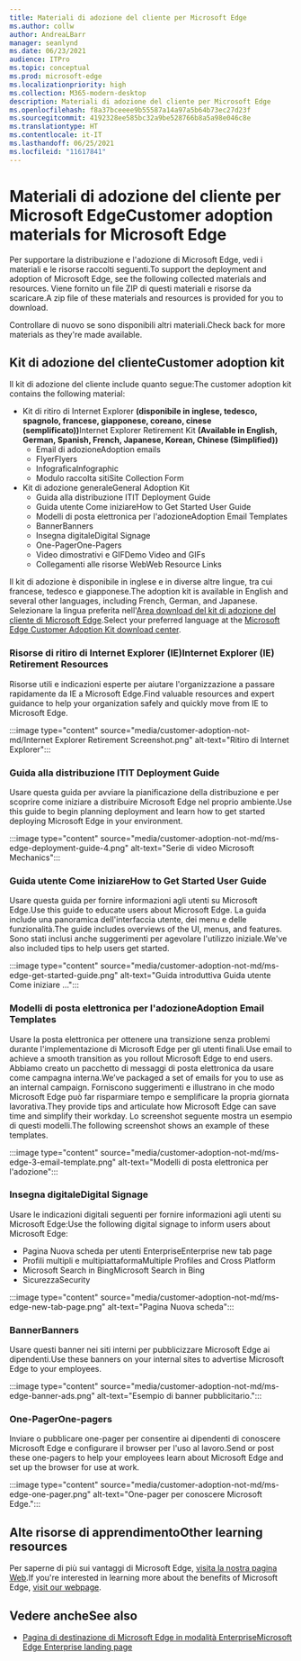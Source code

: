 ```yaml
---
title: Materiali di adozione del cliente per Microsoft Edge
ms.author: collw
author: AndreaLBarr
manager: seanlynd
ms.date: 06/23/2021
audience: ITPro
ms.topic: conceptual
ms.prod: microsoft-edge
ms.localizationpriority: high
ms.collection: M365-modern-desktop
description: Materiali di adozione del cliente per Microsoft Edge
ms.openlocfilehash: f8a37bceeee9b55587a14a97a5b64b73ec27d23f
ms.sourcegitcommit: 4192328ee585bc32a9be528766b8a5a98e046c8e
ms.translationtype: HT
ms.contentlocale: it-IT
ms.lasthandoff: 06/25/2021
ms.locfileid: "11617841"
---
```

# <a name="customer-adoption-materials-for-microsoft-edge"></a><span data-ttu-id="85829-103">Materiali di adozione del cliente per Microsoft Edge</span><span class="sxs-lookup"><span data-stu-id="85829-103">Customer adoption materials for Microsoft Edge</span></span>

<span data-ttu-id="85829-104">Per supportare la distribuzione e l'adozione di Microsoft Edge, vedi i materiali e le risorse raccolti seguenti.</span><span class="sxs-lookup"><span data-stu-id="85829-104">To support the deployment and adoption of Microsoft Edge, see the following collected materials and resources.</span></span> <span data-ttu-id="85829-105">Viene fornito un file ZIP di questi materiali e risorse da scaricare.</span><span class="sxs-lookup"><span data-stu-id="85829-105">A zip file of these materials and resources is provided for you to download.</span></span>

<span data-ttu-id="85829-106">Controllare di nuovo se sono disponibili altri materiali.</span><span class="sxs-lookup"><span data-stu-id="85829-106">Check back for more materials as they're made available.</span></span>

## <a name="customer-adoption-kit"></a><span data-ttu-id="85829-107">Kit di adozione del cliente</span><span class="sxs-lookup"><span data-stu-id="85829-107">Customer adoption kit</span></span>

<span data-ttu-id="85829-108">Il kit di adozione del cliente include quanto segue:</span><span class="sxs-lookup"><span data-stu-id="85829-108">The customer adoption kit contains the following material:</span></span>
- <span data-ttu-id="85829-109">Kit di ritiro di Internet Explorer **(disponibile in inglese, tedesco, spagnolo, francese, giapponese, coreano, cinese (semplificato))**</span><span class="sxs-lookup"><span data-stu-id="85829-109">Internet Explorer Retirement Kit **(Available in English, German, Spanish, French, Japanese, Korean, Chinese (Simplified))**</span></span>
    - <span data-ttu-id="85829-110">Email di adozione</span><span class="sxs-lookup"><span data-stu-id="85829-110">Adoption emails</span></span>
    - <span data-ttu-id="85829-111">Flyer</span><span class="sxs-lookup"><span data-stu-id="85829-111">Flyers</span></span>
    - <span data-ttu-id="85829-112">Infografica</span><span class="sxs-lookup"><span data-stu-id="85829-112">Infographic</span></span>
    - <span data-ttu-id="85829-113">Modulo raccolta siti</span><span class="sxs-lookup"><span data-stu-id="85829-113">Site Collection Form</span></span>
- <span data-ttu-id="85829-114">Kit di adozione generale</span><span class="sxs-lookup"><span data-stu-id="85829-114">General Adoption Kit</span></span>
    - <span data-ttu-id="85829-115">Guida alla distribuzione IT</span><span class="sxs-lookup"><span data-stu-id="85829-115">IT Deployment Guide</span></span>
    - <span data-ttu-id="85829-116">Guida utente Come iniziare</span><span class="sxs-lookup"><span data-stu-id="85829-116">How to Get Started User Guide</span></span>
    - <span data-ttu-id="85829-117">Modelli di posta elettronica per l'adozione</span><span class="sxs-lookup"><span data-stu-id="85829-117">Adoption Email Templates</span></span>
    - <span data-ttu-id="85829-118">Banner</span><span class="sxs-lookup"><span data-stu-id="85829-118">Banners</span></span>
    - <span data-ttu-id="85829-119">Insegna digitale</span><span class="sxs-lookup"><span data-stu-id="85829-119">Digital Signage</span></span>
    - <span data-ttu-id="85829-120">One-Pager</span><span class="sxs-lookup"><span data-stu-id="85829-120">One-Pagers</span></span>
    - <span data-ttu-id="85829-121">Video dimostrativi e GIF</span><span class="sxs-lookup"><span data-stu-id="85829-121">Demo Video and GIFs</span></span>
    - <span data-ttu-id="85829-122">Collegamenti alle risorse Web</span><span class="sxs-lookup"><span data-stu-id="85829-122">Web Resource Links</span></span>

<span data-ttu-id="85829-123">Il kit di adozione è disponibile in inglese e in diverse altre lingue, tra cui francese, tedesco e giapponese.</span><span class="sxs-lookup"><span data-stu-id="85829-123">The adoption kit is available in English and several other languages, including French, German, and Japanese.</span></span> <span data-ttu-id="85829-124">Selezionare la lingua preferita nell'[Area download del kit di adozione del cliente di Microsoft Edge](https://www.microsoft.com/download/details.aspx?id=102119).</span><span class="sxs-lookup"><span data-stu-id="85829-124">Select your preferred language at the [Microsoft Edge Customer Adoption Kit download center](https://www.microsoft.com/download/details.aspx?id=102119).</span></span>

### <a name="internet-explorer-ie-retirement-resources"></a><span data-ttu-id="85829-125">Risorse di ritiro di Internet Explorer (IE)</span><span class="sxs-lookup"><span data-stu-id="85829-125">Internet Explorer (IE) Retirement Resources</span></span>

<span data-ttu-id="85829-126">Risorse utili e indicazioni esperte per aiutare l'organizzazione a passare rapidamente da IE a Microsoft Edge.</span><span class="sxs-lookup"><span data-stu-id="85829-126">Find valuable resources and expert guidance to help your organization safely and quickly move from IE to Microsoft Edge.</span></span>

:::image type="content" source="media/customer-adoption-not-md/Internet Explorer Retirement Screenshot.png" alt-text="Ritiro di Internet Explorer":::

### <a name="it-deployment-guide"></a><span data-ttu-id="85829-128">Guida alla distribuzione IT</span><span class="sxs-lookup"><span data-stu-id="85829-128">IT Deployment Guide</span></span>

<span data-ttu-id="85829-129">Usare questa guida per avviare la pianificazione della distribuzione e per scoprire come iniziare a distribuire Microsoft Edge nel proprio ambiente.</span><span class="sxs-lookup"><span data-stu-id="85829-129">Use this guide to begin planning deployment and learn how to get started deploying Microsoft Edge in your environment.</span></span>

:::image type="content" source="media/customer-adoption-not-md/ms-edge-deployment-guide-4.png" alt-text="Serie di video Microsoft Mechanics":::

### <a name="how-to-get-started-user-guide"></a><span data-ttu-id="85829-131">Guida utente Come iniziare</span><span class="sxs-lookup"><span data-stu-id="85829-131">How to Get Started User Guide</span></span>

<span data-ttu-id="85829-132">Usare questa guida per fornire informazioni agli utenti su Microsoft Edge.</span><span class="sxs-lookup"><span data-stu-id="85829-132">Use this guide to educate users about Microsoft Edge.</span></span> <span data-ttu-id="85829-133">La guida include una panoramica dell'interfaccia utente, dei menu e delle funzionalità.</span><span class="sxs-lookup"><span data-stu-id="85829-133">The guide includes overviews of the UI, menus, and features.</span></span> <span data-ttu-id="85829-134">Sono stati inclusi anche suggerimenti per agevolare l'utilizzo iniziale.</span><span class="sxs-lookup"><span data-stu-id="85829-134">We've also included tips to help users get started.</span></span>

:::image type="content" source="media/customer-adoption-not-md/ms-edge-get-started-guide.png" alt-text="Guida introduttiva Guida utente Come iniziare ...":::

### <a name="adoption-email-templates"></a><span data-ttu-id="85829-136">Modelli di posta elettronica per l'adozione</span><span class="sxs-lookup"><span data-stu-id="85829-136">Adoption Email Templates</span></span>

<span data-ttu-id="85829-137">Usare la posta elettronica per ottenere una transizione senza problemi durante l'implementazione di Microsoft Edge per gli utenti finali.</span><span class="sxs-lookup"><span data-stu-id="85829-137">Use email to achieve a smooth transition as you rollout Microsoft Edge to end users.</span></span> <span data-ttu-id="85829-138">Abbiamo creato un pacchetto di messaggi di posta elettronica da usare come campagna interna.</span><span class="sxs-lookup"><span data-stu-id="85829-138">We’ve packaged a set of emails for you to use as an internal campaign.</span></span> <span data-ttu-id="85829-139">Forniscono suggerimenti e illustrano in che modo Microsoft Edge può far risparmiare tempo e semplificare la propria giornata lavorativa.</span><span class="sxs-lookup"><span data-stu-id="85829-139">They provide tips and articulate how Microsoft Edge can save time and simplify their workday.</span></span> <span data-ttu-id="85829-140">Lo screenshot seguente mostra un esempio di questi modelli.</span><span class="sxs-lookup"><span data-stu-id="85829-140">The following screenshot shows an example of these templates.</span></span>

:::image type="content" source="media/customer-adoption-not-md/ms-edge-3-email-template.png" alt-text="Modelli di posta elettronica per l'adozione":::

### <a name="digital-signage"></a><span data-ttu-id="85829-142">Insegna digitale</span><span class="sxs-lookup"><span data-stu-id="85829-142">Digital Signage</span></span>

<span data-ttu-id="85829-143">Usare le indicazioni digitali seguenti per fornire informazioni agli utenti su Microsoft Edge:</span><span class="sxs-lookup"><span data-stu-id="85829-143">Use the following digital signage to inform users about Microsoft Edge:</span></span>

- <span data-ttu-id="85829-144">Pagina Nuova scheda per utenti Enterprise</span><span class="sxs-lookup"><span data-stu-id="85829-144">Enterprise new tab page</span></span>
- <span data-ttu-id="85829-145">Profili multipli e multipiattaforma</span><span class="sxs-lookup"><span data-stu-id="85829-145">Multiple Profiles and Cross Platform</span></span>
- <span data-ttu-id="85829-146">Microsoft Search in Bing</span><span class="sxs-lookup"><span data-stu-id="85829-146">Microsoft Search in Bing</span></span>
- <span data-ttu-id="85829-147">Sicurezza</span><span class="sxs-lookup"><span data-stu-id="85829-147">Security</span></span>

:::image type="content" source="media/customer-adoption-not-md/ms-edge-new-tab-page.png" alt-text="Pagina Nuova scheda":::

### <a name="banners"></a><span data-ttu-id="85829-149">Banner</span><span class="sxs-lookup"><span data-stu-id="85829-149">Banners</span></span>

<span data-ttu-id="85829-150">Usare questi banner nei siti interni per pubblicizzare Microsoft Edge ai dipendenti.</span><span class="sxs-lookup"><span data-stu-id="85829-150">Use these banners on your internal sites to advertise Microsoft Edge to your employees.</span></span>

:::image type="content" source="media/customer-adoption-not-md/ms-edge-banner-ads.png" alt-text="Esempio di banner pubblicitario.":::

### <a name="one-pagers"></a><span data-ttu-id="85829-152">One-Pager</span><span class="sxs-lookup"><span data-stu-id="85829-152">One-pagers</span></span>

<span data-ttu-id="85829-153">Inviare o pubblicare one-pager per consentire ai dipendenti di conoscere Microsoft Edge e configurare il browser per l'uso al lavoro.</span><span class="sxs-lookup"><span data-stu-id="85829-153">Send or post these one-pagers to help your employees learn about Microsoft Edge and set up the browser for use at work.</span></span>

:::image type="content" source="media/customer-adoption-not-md/ms-edge-one-pager.png" alt-text="One-pager per conoscere Microsoft Edge.":::

## <a name="other-learning-resources"></a><span data-ttu-id="85829-155">Alte risorse di apprendimento</span><span class="sxs-lookup"><span data-stu-id="85829-155">Other learning resources</span></span>

<span data-ttu-id="85829-156">Per saperne di più sui vantaggi di Microsoft Edge, [visita la nostra pagina Web](https://www.microsoft.com/edge/business).</span><span class="sxs-lookup"><span data-stu-id="85829-156">If you're interested in learning more about the benefits of Microsoft Edge, [visit our webpage](https://www.microsoft.com/edge/business).</span></span>

## <a name="see-also"></a><span data-ttu-id="85829-157">Vedere anche</span><span class="sxs-lookup"><span data-stu-id="85829-157">See also</span></span>

- [<span data-ttu-id="85829-158">Pagina di destinazione di Microsoft Edge in modalità Enterprise</span><span class="sxs-lookup"><span data-stu-id="85829-158">Microsoft Edge Enterprise landing page</span></span>](https://aka.ms/EdgeEnterprise)
